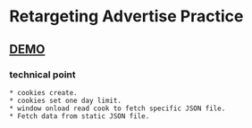# Retargeting Advertise Practice

## [DEMO](https://oops11234.github.io/Retargeting/)
### technical point
```
* cookies create.
* cookies set one day limit.
* window onload read cook to fetch specific JSON file.
* Fetch data from static JSON file.

```